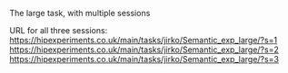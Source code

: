 The large task, with multiple sessions

URL for all three sessions: <br />
https://hipexperiments.co.uk/main/tasks/jirko/Semantic_exp_large/?s=1 <br />
https://hipexperiments.co.uk/main/tasks/jirko/Semantic_exp_large/?s=2 <br />
https://hipexperiments.co.uk/main/tasks/jirko/Semantic_exp_large/?s=3 <br />
